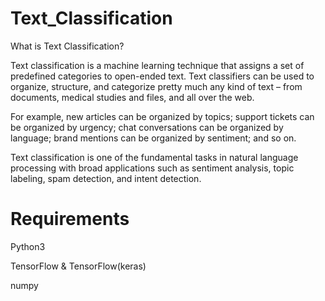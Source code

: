 # Text_Classification
What is Text Classification?

Text classification is a machine learning technique that assigns a set of predefined categories to open-ended text. 
Text classifiers can be used to organize, structure, and categorize pretty much any kind of text – from documents, medical studies and files, and all over the web.

For example, new articles can be organized by topics; support tickets can be organized by urgency; chat conversations can be organized by language; brand mentions can be organized by sentiment; and so on.

Text classification is one of the fundamental tasks in natural language processing with broad applications such as sentiment analysis, topic labeling, spam detection, and intent detection.

# Requirements
Python3

TensorFlow & TensorFlow(keras)

numpy
